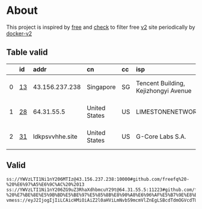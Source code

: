 
# About

This project is inspired by [free](https://github.com/freefq/free) and [check](https://github.com/yeahwu/check) to filter free [v2](https://github.com/v2fly/v2ray-core) site periodically by [docker-v2](https://hub.docker.com/r/v2ray/official)

    

## Table valid
|    | id                   | addr            | cn            | cc   | isp                                  | ip             | chatgpt          |
|---:|:---------------------|:----------------|:--------------|:-----|:-------------------------------------|:---------------|:-----------------|
|  0 | [13](config/13.json) | 43.156.237.238  | Singapore     | SG   | Tencent Building, Kejizhongyi Avenue | 43.156.237.238 | Yes (Region: SG) |
|  1 | [28](config/28.json) | 64.31.55.5      | United States | US   | LIMESTONENETWORKS                    | 64.31.55.5     | Yes (Region: US) |
|  2 | [31](config/31.json) | ldkpsvvhhe.site | United States | US   | G-Core Labs S.A.                     | 5.8.41.65      | Yes (Region: US) |

## Valid
```
ss://YWVzLTI1Ni1nY206MTIz@43.156.237.238:10000#github.com/freefq%20-%20%E6%97%A5%E6%9C%AC%20%2013
ss://YWVzLTI1Ni1nY206ZG9uZ3RhaXdhbmcuY29t@64.31.55.5:11223#github.com/freefq%20-%20%E7%BE%8E%E5%9B%BD%E5%BE%97%E5%85%8B%E8%90%A8%E6%96%AF%E5%B7%9E%E8%BE%BE%E6%8B%89%E6%96%AFLimestone%E7%BD%91%E7%BB%9C%E5%85%AC%E5%8F%B8%2028
vmess://eyJ2IjogIjIiLCAicHMiOiAiZ2l0aHViLmNvbS9mcmVlZnEgLSBcdTdmOGVcdTU2ZmRDbG91ZEZsYXJlXHU1MTZjXHU1M2Y4Q0ROXHU4MjgyXHU3MGI5IDMxIiwgImFkZCI6ICJsZGtwc3Z2aGhlLnNpdGUiLCAicG9ydCI6IDQ0MywgImlkIjogIjRmYTM1ZWE0LTY2OGUtNGQ3Yi05YmJjLWI4MzY4MTA2MDYxNyIsICJhaWQiOiAwLCAic2N5IjogImF1dG8iLCAibmV0IjogIndzIiwgImhvc3QiOiAibGRrcHN2dmhoZS5zaXRlIiwgInBhdGgiOiAiL2t3aG12d3MiLCAidGxzIjogInRscyJ9
```

